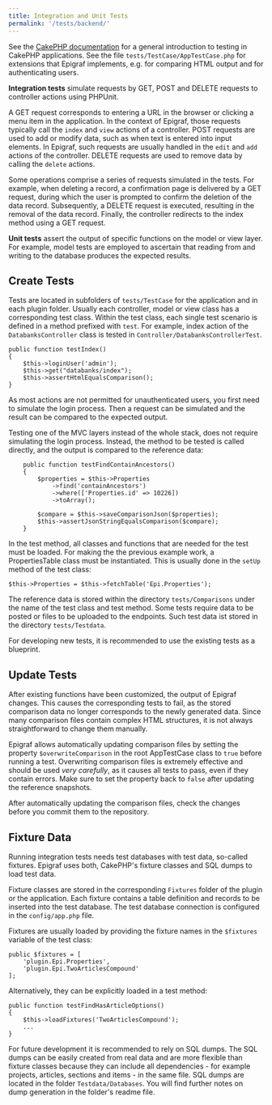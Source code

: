 ```yaml
---
title: Integration and Unit Tests
permalink: '/tests/backend/'
---
```


See the [CakePHP documentation](https://book.cakephp.org/4/en/development/testing.html)
for a general introduction to testing in CakePHP applications.
See the file `tests/TestCase/AppTestCase.php` for extensions that Epigraf implements,
e.g. for comparing HTML output and for authenticating users.

**Integration tests** simulate requests by GET, POST and DELETE requests to controller actions
using PHPUnit.

A GET request corresponds to entering a URL in the browser or clicking a menu item in the application.
In the context of Epigraf, those requests typically call the `index` and `view` actions of a controller.
POST requests are used to add or modify data, such as when text is entered into input elements.
In Epigraf, such requests are usually handled in the `edit` and `add` actions of the controller.
DELETE requests are used to remove data by calling the `delete` actions.

Some operations comprise a series of requests simulated in the tests.
For example, when deleting a record, a confirmation page is delivered by a GET request,
during which the user is prompted to confirm the deletion of the data record.
Subsequently, a DELETE request is executed, resulting in the removal of the data record.
Finally, the controller redirects to the index method using a GET request.

**Unit tests** assert the output of specific functions on the model or view layer.
For example, model tests are employed to ascertain that reading from and writing to the database
produces the expected results.


## Create Tests

Tests are located in subfolders of `tests/TestCase` for the application and in each plugin folder.
Usually each controller, model or view class has a corresponding test class.
Within the test class, each single test scenario is defined in a method prefixed with `test`.
For example, index action of the `DatabanksController` class is tested in `Controller/DatabanksControllerTest`.

```
public function testIndex()
{
    $this->loginUser('admin');
    $this->get("databanks/index");
    $this->assertHtmlEqualsComparison();
}
```

As most actions are not permitted for unauthenticated users,
you first need to simulate the login process. Then a request can be simulated
and the result can be compared to the expected output.

Testing one of the MVC layers instead of the whole stack, does not require simulating the login process.
Instead, the method to be tested is called directly, and the output is compared to the reference data:

```
    public function testFindContainAncestors()
    {
        $properties = $this->Properties
            ->find('containAncestors')
            ->where(['Properties.id' => 10226])
            ->toArray();

        $compare = $this->saveComparisonJson($properties);
        $this->assertJsonStringEqualsComparison($compare);
    }
```

In the test method, all classes and functions that are needed for the test must be loaded.
For making the the previous example work, a PropertiesTable class must be instantiated.
This is usually done in the `setUp` method of the test class:
```
$this->Properties = $this->fetchTable('Epi.Properties');
```


The reference data is stored within the directory `tests/Comparisons` under
the name of the test class and test method. Some tests require data to be posted or files to be uploaded to the endpoints.
Such test data ist stored in the directory `tests/Testdata`.

For developing new tests, it is recommended to use the existing tests as a blueprint.

## Update Tests

After existing functions have been customized, the output of Epigraf changes.
This causes the corresponding tests to fail, as the stored comparison data no longer corresponds
to the newly generated data. Since many comparison files contain complex HTML structures,
it is not always straightforward to change them manually.

Epigraf allows automatically updating comparison files by setting
the property `$overwriteComparison` in the root AppTestCase class to `true` before running a test.
Overwriting comparison files is extremely effective and should be used _very carefully_,
as it causes all tests to pass, even if they contain errors.
Make sure to set the property back to `false` after updating the reference snapshots.

After automatically updating the comparison files, check the changes before you commit them to the repository.

## Fixture Data

Running integration tests needs test databases with test data, so-called fixtures.
Epigraf uses both, CakePHP's fixture classes and SQL dumps to load test data.

Fixture classes are stored in the corresponding `Fixtures` folder of the plugin or the application. Each fixture
contains a table definition and records to be inserted into the test database. The test database
connection is configured in the `config/app.php` file.

Fixtures are usually loaded by providing the fixture names in the `$fixtures` variable of the test class:

```
public $fixtures = [
	'plugin.Epi.Properties',
	'plugin.Epi.TwoArticlesCompound'
];
```

Alternatively, they can be explicitly loaded in a test method:
```
public function testFindHasArticleOptions()
{
	$this->loadFixtures('TwoArticlesCompound');
	...
}
```

For future development it is recommended to rely on SQL dumps.
The SQL dumps can be easily created from real data and are more flexible than fixture classes
because they can include all dependencies - for example projects, articles, sections and items -
in the same file. SQL dumps are located in the folder `Testdata/Databases`.
You will find further notes on dump generation in the folder's readme file.

